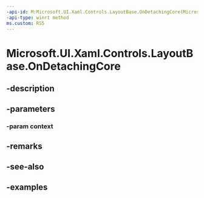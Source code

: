 ```yaml
---
-api-id: M:Microsoft.UI.Xaml.Controls.LayoutBase.OnDetachingCore(Microsoft.UI.Xaml.Controls.LayoutContext)
-api-type: winrt method
ms.custom: RS5
---
```


<!-- Method syntax.
virtual protected void LayoutBase.OnDetachingCore(LayoutContext context)
-->

# Microsoft.UI.Xaml.Controls.LayoutBase.OnDetachingCore

## -description

## -parameters
### -param context

## -remarks

## -see-also

## -examples

